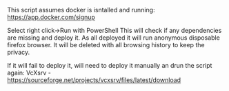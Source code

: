 This script assumes docker is isntalled and running: https://app.docker.com/signup

Select right click->Run with PowerShell
This will check if any dependencies are missing and deploy it.
As all deployed it will run anonymous disposable firefox browser.
It will be deleted with all browsing history to keep the privacy.

If it will fail to deploy it, will need to deploy it manually an drun the script again:
VcXsrv - https://sourceforge.net/projects/vcxsrv/files/latest/download

